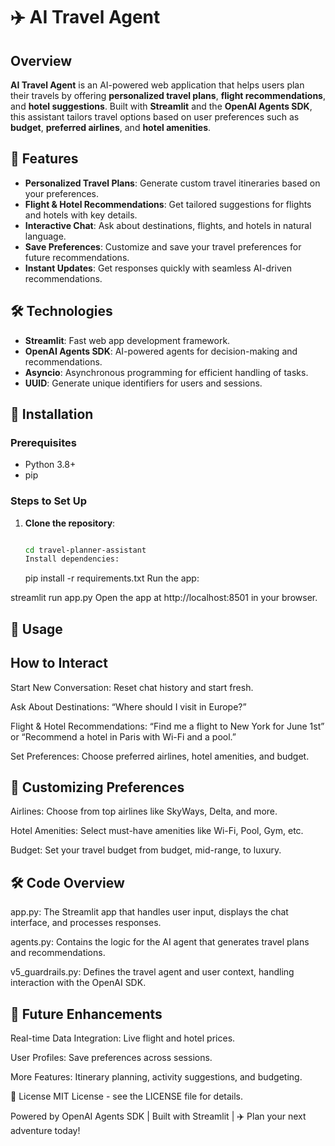 ﻿# ✈️ AI Travel Agent

## Overview

**AI Travel Agent** is an AI-powered web application that helps users plan their travels by offering **personalized travel plans**, **flight recommendations**, and **hotel suggestions**. Built with **Streamlit** and the **OpenAI Agents SDK**, this assistant tailors travel options based on user preferences such as **budget**, **preferred airlines**, and **hotel amenities**.

## 🚀 Features

- **Personalized Travel Plans**: Generate custom travel itineraries based on your preferences.
- **Flight & Hotel Recommendations**: Get tailored suggestions for flights and hotels with key details.
- **Interactive Chat**: Ask about destinations, flights, and hotels in natural language.
- **Save Preferences**: Customize and save your travel preferences for future recommendations.
- **Instant Updates**: Get responses quickly with seamless AI-driven recommendations.

## 🛠️ Technologies

- **Streamlit**: Fast web app development framework.
- **OpenAI Agents SDK**: AI-powered agents for decision-making and recommendations.
- **Asyncio**: Asynchronous programming for efficient handling of tasks.
- **UUID**: Generate unique identifiers for users and sessions.

## 📝 Installation

### Prerequisites

- Python 3.8+
- pip

### Steps to Set Up

1. **Clone the repository**:
   ```bash
   
   cd travel-planner-assistant
   Install dependencies:
   ```
   pip install -r requirements.txt
   Run the app:

streamlit run app.py
Open the app at http://localhost:8501 in your browser.

## 💬 Usage

## How to Interact

Start New Conversation: Reset chat history and start fresh.

Ask About Destinations: “Where should I visit in Europe?”

Flight & Hotel Recommendations: “Find me a flight to New York for June 1st” or “Recommend a hotel in Paris with Wi-Fi and a pool.”

Set Preferences: Choose preferred airlines, hotel amenities, and budget.

## 🔧 Customizing Preferences

Airlines: Choose from top airlines like SkyWays, Delta, and more.

Hotel Amenities: Select must-have amenities like Wi-Fi, Pool, Gym, etc.

Budget: Set your travel budget from budget, mid-range, to luxury.

## 🛠️ Code Overview

app.py: The Streamlit app that handles user input, displays the chat interface, and processes responses.

agents.py: Contains the logic for the AI agent that generates travel plans and recommendations.

v5_guardrails.py: Defines the travel agent and user context, handling interaction with the OpenAI SDK.

## 🌱 Future Enhancements

Real-time Data Integration: Live flight and hotel prices.

User Profiles: Save preferences across sessions.

More Features: Itinerary planning, activity suggestions, and budgeting.

📜 License
MIT License - see the LICENSE file for details.

Powered by OpenAI Agents SDK | Built with Streamlit | ✈️ Plan your next adventure today!


